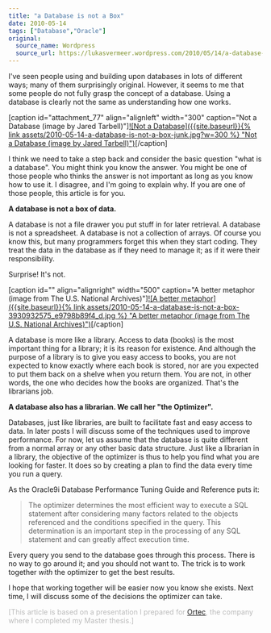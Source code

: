 ```yaml
---
title: "a Database is not a Box"
date: 2010-05-14
tags: ["Database","Oracle"]
original:
  source_name: Wordpress
  source_url: https://lukasvermeer.wordpress.com/2010/05/14/a-database-is-not-a-box/
---
```


I've seen people using and building upon databases in lots of different ways; many of them surprisingly original. However, it seems to me that some people do not fully grasp the concept of a database. Using a database is clearly not the same as understanding how one works.

[caption id="attachment_77" align="alignleft" width="300" caption="Not a Database (image by Jared Tarbell)"][![Not a Database]({{site.baseurl}}{% link assets/2010-05-14-a-database-is-not-a-box-junk.jpg?w=300 %} "Not a Database (image by Jared Tarbell)")](http://www.flickr.com/photos/generated/3313311558/)[/caption]

I think we need to take a step back and consider the basic question "what is a database". You might think you know the answer. You might be one of those people who thinks the answer is not important as long as you know how to use it. I disagree, and I'm going to explain why. If you are one of those people, this article is for you.

**A database is not a box of data.**

A database is not a file drawer you put stuff in for later retrieval. A database is not a spreadsheet. A database is not a collection of arrays. Of course you know this, but many programmers forget this when they start coding. They treat the data in the database as if they need to manage it; as if it were their responsibility. 

Surprise! It's not.

[caption id="" align="alignright" width="500" caption="A better metaphor (image from The U.S. National Archives)"][![A better metaphor]({{site.baseurl}}{% link assets/2010-05-14-a-database-is-not-a-box-3930932575_e9798b89f4_d.jpg %} "A better metaphor (image from The U.S. National Archives)")](http://www.flickr.com/photos/usnationalarchives/3930932575/)[/caption]

A database is more like a library. Access to data (books) is the most important thing for a library; it is its reason for existence. And although the purpose of a library is to give you easy access to books, you are not expected to know exactly where each book is stored, nor are you expected to put them back on a shelve when you return them. You are not, in other words, the one who decides how the books are organized. That's the librarians job. 

**A database also has a librarian. We call her "the Optimizer".**

Databases, just like libraries, are built to facilitate fast and easy access to data. In later posts I will discuss some of the techniques used to improve performance. For now, let us assume that the database is quite different from a normal array or any other basic data structure. Just like a librarian in a library, the objective of the optimizer is thus to help you find what you are looking for faster. It does so by creating a plan to find the data every time you run a query.

As the Oracle9i Database Performance Tuning Guide and Reference puts it:

> The optimizer determines the most efficient way to execute a SQL statement after considering many factors related to the objects referenced and the conditions specified in the query. This determination is an important step in the processing of any SQL statement and can greatly affect execution time.

Every query you send to the database goes through this process. There is no way to go around it; and you should not want to. The trick is to work together _with_ the optimizer to get the best results.

I hope that working together will be easier now you know she exists. Next time, I will discuss some of the decisions the optimizer can take.

<span style="color:#bbb;">[This article is based on a presentation I prepared for [Ortec](http://www.ortec.com/), the company where I completed my Master thesis.]</span>